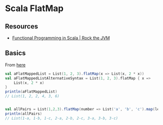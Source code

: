 Scala FlatMap
===

Resources
---

- [Functional Programming in Scala | Rock the JVM][1]

<!-- Links -->
[1]: https://rockthejvm.com/courses/728053/lectures/13122612

<!-- Links end -->

Basics
---

From [here][1]

```scala
val aFlatMappedList = List(1, 2, 3).flatMap(x => List(x, 2 * x))
val aFlatMappedListAlternativeSyntax = List(1, 2, 3).flatMap { x =>
    List(x, 2 * x)
}
println(aFlatMappedList)
// List(1, 2, 2, 4, 3, 6)


val allPairs = List(1,2,3).flatMap(number => List('a', 'b', 'c').map(letter => s"$number-$letter"))
println(allPairs)
// List(1-a, 1-b, 1-c, 2-a, 2-b, 2-c, 3-a, 3-b, 3-c)

```
